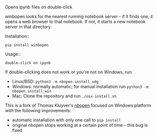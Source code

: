 Opens ipynb files on double-click

winbopen looks for the nearest running notebook server - if it finds one, it
opens a web browser to that notebook. If not, it starts a new notebook server
in that directory.


Installation::

    pip install winbopen

Usage::

    double-click on ipynb

If double-clicking does not work or you're not on Windows, run:

* Linux/BSD: ``python3 -m nbopen.install_xdg``
* Windows: normally automatic; for manual installation run ``python3 -m nbopen.install_win``
* Mac: Clone the repository and run ``./osx-install.sh``

This is a fork of Thomas Kluyver's [nbopen](https://github.com/takluyver/nbopen) focused on Windows platform
with the following improvements:
  
* automatic installation with only one call to `pip install`
* original nbopen stops working at a certain point of time - this bug is fixed

